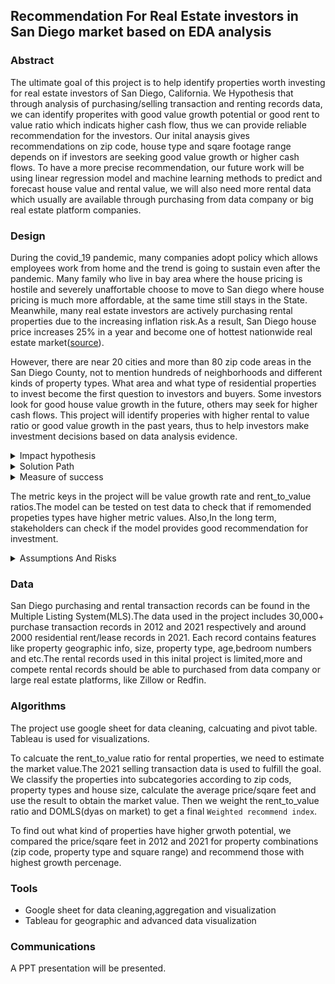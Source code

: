 ## Recommendation For Real Estate investors in San Diego market based on EDA analysis
### Abstract
The ultimate goal of this project is to help identify properties worth investing for real estate investors of San Diego, California. We Hypothesis that through analysis of purchasing/selling transaction and renting records data, we can identify properites with good value growth potential or good rent to value ratio which indicats higher cash flow, thus we can provide reliable recommendation for the investors. Our inital anaysis gives recommendations on zip code, house type and sqare footage range depends on if investors are seeking good value growth or higher cash flows. To have a more precise recommendation, our future work will be using linear regression model and machine learning methods to predict and forecast house value and rental value, we will also need more rental data which usually are available through purchasing from data company or big real estate platform companies.


### Design
During the covid_19 pandemic, many companies adopt policy which allows employees work from home and the trend is going to sustain even after the pandemic. Many family who live in bay area where the house pricing is hostile and severely unaffortable choose to move to San diego where house pricing is much more affordable, at the same time still stays in the State. Meanwhile, many real estate investors are actively purchasing rental properties due to the increasing inflation risk.As a result, San Diego house price increases 25% in a year and become one of hottest nationwide real estate market([source](https://www.sandiegouniontribune.com/business/real-estate/story/2021-07-27/san-diego-home-prices-now-up-25-in-a-year)).

However, there are near 20 cities and more than 80 zip code areas in the San Diego County, not to mention hundreds of neighborhoods and different kinds of property types. What area and what type of residential properties to invest become the first question to investors and buyers. Some investors look for good house value growth in the future, others may seek for higher cash flows. This project will identify properies with higher rental to value ratio or good value growth in the past years, thus to help investors make investment decisions based on data analysis evidence.


<details><summary>Impact hypothesis</summary>

We hypothesize that, through EDA and future regression/maching learning model, the project can recognize the properties (combination with zip code, property type, square footage, and etc) with good investment potentials, so that investors can
-  make investment decisions based on solid scientific research result;
-  save time,engergy and resorce for market researching and make decisions in a timely manner;
- avoid loss due to lack of experience and knowlege about San Diego Real Estate market.

</details>



<details><summary>Solution Path</summary>
The **technical** solution suggested to use in this project includes:

- Linear regression model to predict house value, so that investors can find properties with better rent_to_value ratio.
- Time series model to forecast future house value, so that investors to find properties with good value growth potentials.
- Clustering Algorithms to help find good substitutes when desired property type is not available on the market.

Other **Non-technical** solutions:
- Seek suggestions from experenced realtors or investors in the San Deigo makret;
- Utilizing common knowlege about real estate investemtn.

</details>

<details>
<summary>Measure of success

The metric keys in the project will be value growth rate and rent_to_value ratios.The model can be tested on test data to check that if remomended propeties types have higher metric values. Also,In the long term, stakeholders can check if the model provides good recommendation for investment.
</summary>
</details>

<details><summary> Assumptions And Risks</summary>


|  Assumption    |   Risk    |
| :------------- | :------------- |
| To calcuate the rent to value ratio, we need to estimate the value of rental property through analyzing/modeling purchasing transaction data. | The accuracies of estimation of rental property value depend on the accuracies of regression and machining learning models. |
| In our inital model,due to limited rental data, we assume location, house type and property size are three biggest elements for deciding property value. In the future work, we should use more features.  |Individual outliers will have big impact on the average rent_to_value ratio for a specific property combination, this should be resolved by complete rental data provided and more complicated features in the future.  |


</details>




### Data
San Diego purchasing and rental transaction records can be found in the Multiple Listing System(MLS).The data used in the project includes 30,000+ purchase transaction records in 2012 and 2021 respectively and around 2000 residential rent/lease records in 2021. Each record contains features like property geographic info, size, property type, age,bedroom numbers and etc.The rental records used in this inital project is limited,more and compete rental records should be able to purchased from data company or large real estate platforms, like Zillow or Redfin.


### Algorithms
The project use google sheet for data cleaning, calcuating and pivot table. Tableau is used for visualizations.

To calcuate the rent_to_value ratio for rental properties, we need to estimate the market value.The 2021 selling transaction data is used to fulfill the goal. We classify the properties into subcategories according to zip cods, property types and house size, calculate the average price/sqare feet and use the result to obtain the market value. Then we weight the rent_to_value ratio and DOMLS(dyas on market) to get a final ```Weighted recommend index```.

To find out what kind of properties have higher grwoth potential, we compared the price/sqare feet in 2012 and 2021 for property combinations (zip code, property type and square range) and recommend those with highest growth percenage.




### Tools
- Google sheet for data cleaning,aggregation and visualization
- Tableau for geographic and advanced data visualization

### Communications
A PPT presentation will be presented.
